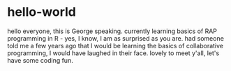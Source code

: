 # hello-world

hello everyone, this is George speaking. currently learning basics of RAP programming in R - yes, I know, I am as surprised as you are. had someone told me a few years ago that I would be learning the basics of collaborative programming, I would have laughed in their face. lovely to meet y'all, let's have some coding fun.
